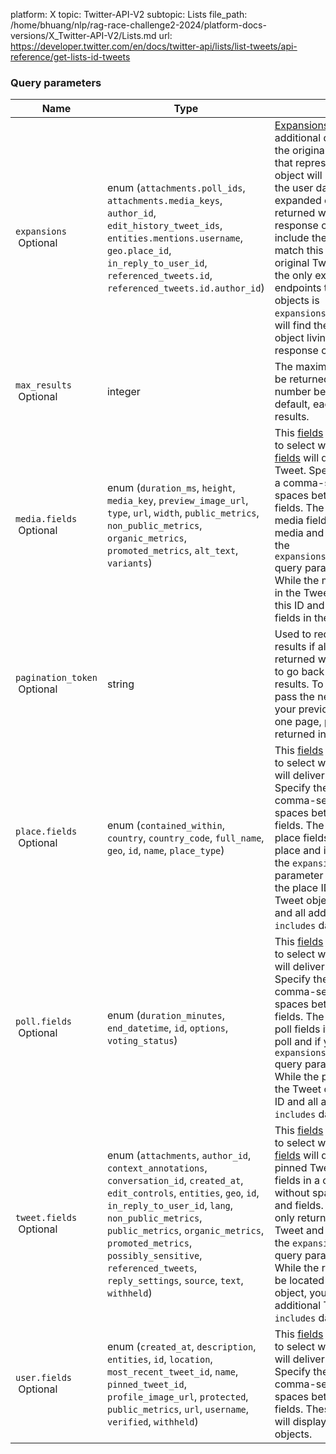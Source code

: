 platform: X
topic: Twitter-API-V2
subtopic: Lists
file_path: /home/bhuang/nlp/rag-race-challenge2-2024/platform-docs-versions/X_Twitter-API-V2/Lists.md
url: https://developer.twitter.com/en/docs/twitter-api/lists/list-tweets/api-reference/get-lists-id-tweets


### Query parameters

| Name | Type | Description |
| --- | --- | --- |
| `expansions`  <br> Optional | enum (`attachments.poll_ids`, `attachments.media_keys`, `author_id`, `edit_history_tweet_ids`, `entities.mentions.username`, `geo.place_id`, `in_reply_to_user_id`, `referenced_tweets.id`, `referenced_tweets.id.author_id`) | [Expansions](https://developer.twitter.com/en/docs/twitter-api/expansions) enable you to request additional data objects that relate to the originally returned users. The ID that represents the expanded data object will be included directly in the user data object, but the expanded object metadata will be returned within the `includes` response object, and will also include the ID so that you can match this data object to the original Tweet object. At this time, the only expansion available to endpoints that primarily return user objects is `expansions=pinned_tweet_id`. You will find the expanded Tweet data object living in the `includes` response object. |
| `max_results`  <br> Optional | integer | The maximum number of results to be returned per page. This can be a number between 1 and 100. By default, each page will return 100 results. |
| `media.fields`  <br> Optional | enum (`duration_ms`, `height`, `media_key`, `preview_image_url`, `type`, `url`, `width`, `public_metrics`, `non_public_metrics`, `organic_metrics`, `promoted_metrics`, `alt_text`, `variants`) | This [fields](https://developer.twitter.com/en/docs/twitter-api/fields) parameter enables you to select which specific [media fields](https://developer.twitter.com/en/docs/twitter-api/data-dictionary/object-model/media) will deliver in each returned Tweet. Specify the desired fields in a comma-separated list without spaces between commas and fields. The Tweet will only return media fields if the Tweet contains media and if you've also included the `expansions=attachments.media_keys` query parameter in your request. While the media ID will be located in the Tweet object, you will find this ID and all additional media fields in the `includes` data object. |
| `pagination_token`  <br> Optional | string | Used to request the next page of results if all results weren't returned with the latest request, or to go back to the previous page of results. To return the next page, pass the next\_token returned in your previous response. To go back one page, pass the previous\_token returned in your previous response. |
| `place.fields`  <br> Optional | enum (`contained_within`, `country`, `country_code`, `full_name`, `geo`, `id`, `name`, `place_type`) | This [fields](https://developer.twitter.com/en/docs/twitter-api/fields) parameter enables you to select which specific [place fields](https://developer.twitter.com/en/docs/twitter-api/data-dictionary/object-model/place) will deliver in each returned Tweet. Specify the desired fields in a comma-separated list without spaces between commas and fields. The Tweet will only return place fields if the Tweet contains a place and if you've also included the `expansions=geo.place_id` query parameter in your request. While the place ID will be located in the Tweet object, you will find this ID and all additional place fields in the `includes` data object. |
| `poll.fields`  <br> Optional | enum (`duration_minutes`, `end_datetime`, `id`, `options`, `voting_status`) | This [fields](https://developer.twitter.com/en/docs/twitter-api/fields) parameter enables you to select which specific [poll fields](https://developer.twitter.com/en/docs/twitter-api/data-dictionary/object-model/poll) will deliver in each returned Tweet. Specify the desired fields in a comma-separated list without spaces between commas and fields. The Tweet will only return poll fields if the Tweet contains a poll and if you've also included the `expansions=attachments.poll_ids` query parameter in your request. While the poll ID will be located in the Tweet object, you will find this ID and all additional poll fields in the `includes` data object. |
| `tweet.fields`  <br> Optional | enum (`attachments`, `author_id`, `context_annotations`, `conversation_id`, `created_at`, `edit_controls`, `entities`, `geo`, `id`, `in_reply_to_user_id`, `lang`, `non_public_metrics`, `public_metrics`, `organic_metrics`, `promoted_metrics`, `possibly_sensitive`, `referenced_tweets`, `reply_settings`, `source`, `text`, `withheld`) | This [fields](https://developer.twitter.com/en/docs/twitter-api/fields) parameter enables you to select which specific [Tweet fields](https://developer.twitter.com/en/docs/twitter-api/data-dictionary/object-model/tweet) will deliver in each returned pinned Tweet. Specify the desired fields in a comma-separated list without spaces between commas and fields. The Tweet fields will only return if the user has a pinned Tweet and if you've also included the `expansions=pinned_tweet_id` query parameter in your request. While the referenced Tweet ID will be located in the original Tweet object, you will find this ID and all additional Tweet fields in the `includes` data object. |
| `user.fields`  <br> Optional | enum (`created_at`, `description`, `entities`, `id`, `location`, `most_recent_tweet_id`, `name`, `pinned_tweet_id`, `profile_image_url`, `protected`, `public_metrics`, `url`, `username`, `verified`, `withheld`) | This [fields](https://developer.twitter.com/en/docs/twitter-api/fields) parameter enables you to select which specific [user fields](https://developer.twitter.com/en/docs/twitter-api/data-dictionary/object-model/user) will deliver with the users object. Specify the desired fields in a comma-separated list without spaces between commas and fields. These specified user fields will display directly in the user data objects. |